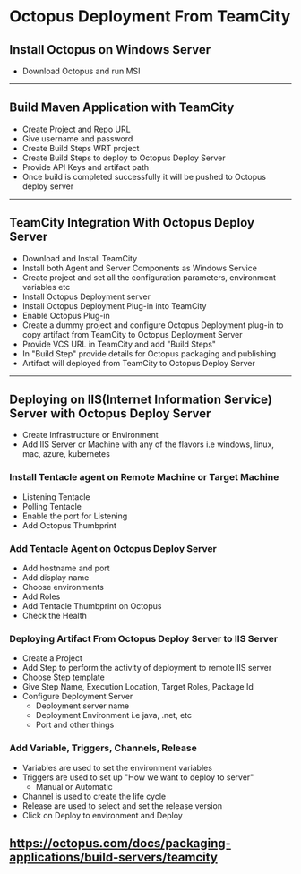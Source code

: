 #	Octopus Deployment From TeamCity

##	Install Octopus on Windows Server 

- 	Download Octopus and run MSI

-------------------------------------------------------------------------------------------


##	Build Maven Application with TeamCity

-	Create Project and Repo URL
-	Give username and password
-	Create Build Steps WRT project
-	Create Build Steps to deploy to Octopus Deploy Server
-	Provide API Keys and artifact path 
-	Once build is completed successfully it will be pushed to Octopus deploy server


-----------------------------------------------------------------------------------------------------

##	TeamCity Integration With Octopus Deploy Server

-	Download and Install TeamCity
-	Install both Agent and Server Components as Windows Service
-	Create project and set all the configuration parameters, environment variables etc
-	Install Octopus Deployment server 
-	Install Octopus Deployment Plug-in into TeamCity 
-	Enable Octopus Plug-in
-	Create a dummy project and configure Octopus Deployment plug-in to copy artifact from TeamCity to Octopus Deployment Server
-	Provide VCS URL in TeamCity and add "Build Steps"
-	In "Build Step" provide details for Octopus packaging and publishing
-	Artifact will deployed from TeamCity to Octopus Deploy Server


-----------------------------------------------------------------------------------------------------

##	Deploying on IIS(Internet Information Service) Server with Octopus Deploy Server

- 	Create Infrastructure or Environment
-	Add IIS Server or Machine with any of the flavors i.e windows, linux, mac, azure, kubernetes

###	Install Tentacle agent on Remote Machine or Target Machine
-	Listening Tentacle
-	Polling Tentacle
-	Enable the port for Listening
-	Add Octopus Thumbprint
	
###	Add Tentacle Agent on Octopus Deploy Server

-	Add hostname and port
-	Add display name
-	Choose environments
- 	Add Roles
-	Add Tentacle Thumbprint on Octopus
-	Check the Health

###	Deploying Artifact From Octopus Deploy Server to IIS Server

-	Create a Project
-	Add Step to perform the activity of deployment to remote IIS server
-	Choose Step template
-	Give Step Name, Execution Location, Target Roles, Package Id
-	Configure Deployment Server 
	- 	Deployment server name
	-	Deployment Environment i.e java, .net, etc
	-	Port and other things
	
### Add Variable, Triggers, Channels, Release 

-	Variables are used to set the environment variables
-	Triggers are used to set up "How we want to deploy to server"
	-	Manual or Automatic
-	Channel is used to create the life cycle 
-	Release are used to select and set the release version
-	Click on Deploy to environment and Deploy

## https://octopus.com/docs/packaging-applications/build-servers/teamcity


















